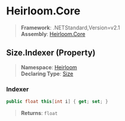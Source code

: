 # Heirloom.Core

> **Framework**: .NETStandard,Version=v2.1  
> **Assembly**: [Heirloom.Core][0]

## Size.Indexer (Property)

> **Namespace**: [Heirloom][0]  
> **Declaring Type**: [Size][1]

### Indexer

```cs
public float this[int i] { get; set; }
```

> **Returns**: `float`

[0]: ../../../Heirloom.Core.md
[1]: ../Size.md
